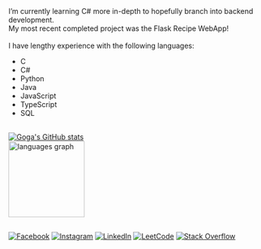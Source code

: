 ##
I’m currently learning C# more in-depth to hopefully branch into backend development. <br>
My most recent completed project was the Flask Recipe WebApp!
<br><br>
I have lengthy experience with the following languages:
* C
* C#
* Python
* Java
* JavaScript
* TypeScript
* SQL
##
[![Goga's GitHub stats](https://github-readme-stats.vercel.app/api?username=gogaiv&hide_title=false&hide_rank=false&show_icons=true&include_all_commits=true&count_private=true&disable_animations=false&theme=github_dark&locale=en&hide_border=false&order=1)](https://github-readme-stats.vercel.app/api?username=gogaiv&hide_title=false&hide_rank=false&show_icons=true&include_all_commits=true&count_private=true&disable_animations=false&theme=github_dark&locale=en&hide_border=false&order=1)
<br>
<img src="https://github-readme-stats.vercel.app/api/top-langs?username=gogaiv&locale=en&hide_title=false&layout=compact&card_width=515&langs_count=5&theme=github_dark&hide_border=false&order=2" height="150" alt="languages graph"  />
##
[![Facebook](https://img.shields.io/badge/Facebook-%231877F2.svg?logo=Facebook&logoColor=white)](https://facebook.com/Jauhar.Goga.27) 
[![Instagram](https://img.shields.io/badge/Instagram-%23E4405F.svg?logo=Instagram&logoColor=white)](https://instagram.com/gogaurr)
[![LinkedIn](https://img.shields.io/badge/LinkedIn-%230077B5.svg?logo=linkedin&logoColor=white)](https://linkedin.com/in/jauhar-goga) 
[![LeetCode](https://img.shields.io/badge/-LeetCode-ff8c00?style=flat&labelColor=ff8c00&logo=LeetCode&logoColor=white)](https://leetcode.com/u/GogaIV/) 
[![Stack Overflow](https://img.shields.io/badge/-Stackoverflow-FE7A16?logo=stack-overflow&logoColor=white)](https://stackoverflow.com/users/29973644) 
